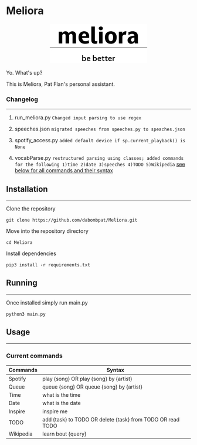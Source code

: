# Meliora

<p align="center">
  <img src="images\Asset 1-100.jpg"/>
</p>
Yo. What's up?

This is Meliora, Pat Flan's personal assistant.

### Changelog
----
1. run_meliora.py `Changed input parsing to use regex`

2. speeches.json `migrated speeches from speeches.py to speaches.json`

3. spotify_access.py `added default device if sp.current_playback() is None`

4. vocabParse.py `restructured parsing using classes; added commands for the following 1)time 2)date 3)speeches 4)TODO 5)Wikipedia`
[see below for all commands and their syntax](#Usage)


## Installation
----
  Clone the repository

    git clone https://github.com/dabombpat/Meliora.git

  Move into the repository directory

    cd Meliora

  Install dependencies 

    pip3 install -r requirements.txt

## Running
----
  Once installed simply run main.py

    python3 main.py

## Usage
----
### Current commands
| Commands  | Syntax                                                     |
|-----------|------------------------------------------------------------|
| Spotify   | play {song} OR play {song} by {artist}                     |
| Queue     | queue {song} OR queue {song} by {artist}                   |
| Time      | what is the time                                           |
| Date      | what is the date                                           |
| Inspire   | inspire me                                                 |
| TODO      | add {task} to TODO OR delete {task} from TODO OR read TODO |
| Wikipedia | learn bout {query}                                         |  
